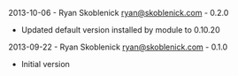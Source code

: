 2013-10-06 - Ryan Skoblenick <ryan@skoblenick.com> - 0.2.0
  * Updated default version installed by module to 0.10.20

2013-09-22 - Ryan Skoblenick <ryan@skoblenick.com> - 0.1.0
  * Initial version